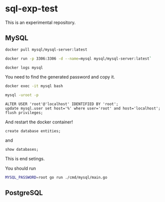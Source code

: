 # sql-exp-test

This is an experimental repository.


## MySQL

```bash
docker pull mysql/mysql-server:latest
``` 

```bash
docker run -p 3306:3306 -d --name=mysql mysql/mysql-server:latest`
``` 
 
```bash
docker logs mysql
``` 

You need to find the generated password and copy it. 

```bash
docker exec -it mysql bash
``` 

```bash
mysql -uroot -p
``` 

```mysql
ALTER USER 'root'@'localhost' IDENTIFIED BY 'root';
update mysql.user set host='%' where user='root' and host='localhost';
flush privileges;
```

And restart the docker container! 

```mysql
create database entities;
```

and 

```mysql
show databases;
```

This is end setings. 

You should run 
```bash
MYSQL_PASSWORD=root go run ./cmd/mysql/main.go
```


## PostgreSQL




